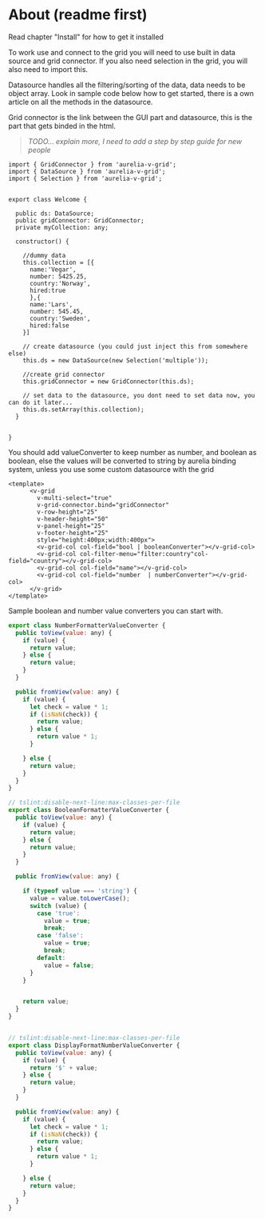 # About \(readme first\)

Read chapter "Install" for how to get it installed

To work use and connect to the grid you will need to use built in data source and grid connector. If you also need selection in the grid, you will also need to import this.

Datasource handles all the filtering/sorting of the data, data needs to be object array. Look in sample code below how to get started, there is a own article on all the methods in the datasource.

Grid connector is the link between the GUI part and datasource, this is the part that gets binded in the html.

> _TODO... explain more, I need to add a step by step guide for new people_

```text
import { GridConnector } from 'aurelia-v-grid';
import { DataSource } from 'aurelia-v-grid';
import { Selection } from 'aurelia-v-grid';


export class Welcome {

  public ds: DataSource;
  public gridConnector: GridConnector;
  private myCollection: any;

  constructor() {

    //dummy data
    this.collection = [{
      name:'Vegar',
      number: 5425.25,
      country:'Norway',
      hired:true
      },{
      name:'Lars',
      number: 545.45,
      country:'Sweden',
      hired:false
    }]

    // create datasource (you could just inject this from somewhere else)
    this.ds = new DataSource(new Selection('multiple'));

    //create grid connector
    this.gridConnector = new GridConnector(this.ds);

    // set data to the datasource, you dont need to set data now, you can do it later...
    this.ds.setArray(this.collection);
  }


}
```

You should add valueConverter to keep number as number, and boolean as boolean, else the values will be converted to string by aurelia binding system, unless you use some custom datasource with the grid

```markup
<template>
      <v-grid 
        v-multi-select="true" 
        v-grid-connector.bind="gridConnector" 
        v-row-height="25" 
        v-header-height="50" 
        v-panel-height="25"
        v-footer-height="25" 
        style="height:400px;width:400px">
        <v-grid-col col-field="bool | booleanConverter"></v-grid-col>
        <v-grid-col col-filter-menu="filter:country"col-field="country"></v-grid-col>
        <v-grid-col col-field="name"></v-grid-col>
        <v-grid-col col-field="number  | numberConverter"></v-grid-col>
      </v-grid>
</template>
```

Sample boolean and number value converters you can start with.

```javascript
export class NumberFormatterValueConverter {
  public toView(value: any) {
    if (value) {
      return value;
    } else {
      return value;
    }
  }

  public fromView(value: any) {
    if (value) {
      let check = value * 1;
      if (isNaN(check)) {
        return value;
      } else {
        return value * 1;
      }

    } else {
      return value;
    }
  }
}

// tslint:disable-next-line:max-classes-per-file
export class BooleanFormatterValueConverter {
  public toView(value: any) {
    if (value) {
      return value;
    } else {
      return value;
    }
  }

  public fromView(value: any) {

    if (typeof value === 'string') {
      value = value.toLowerCase();
      switch (value) {
        case 'true':
          value = true;
          break;
        case 'false':
          value = true;
          break;
        default:
          value = false;
      }
    }


    return value;
  }
}


// tslint:disable-next-line:max-classes-per-file
export class DisplayFormatNumberValueConverter {
  public toView(value: any) {
    if (value) {
      return '$' + value;
    } else {
      return value;
    }
  }

  public fromView(value: any) {
    if (value) {
      let check = value * 1;
      if (isNaN(check)) {
        return value;
      } else {
        return value * 1;
      }

    } else {
      return value;
    }
  }
}
```

